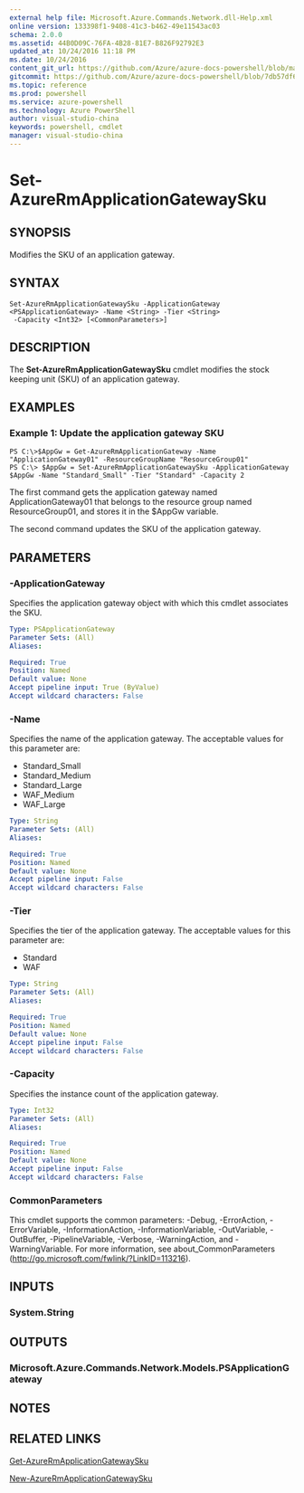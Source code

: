 ```yaml
---
external help file: Microsoft.Azure.Commands.Network.dll-Help.xml
online version: 133398f1-9408-41c3-b462-49e11543ac03
schema: 2.0.0
ms.assetid: 44B0D09C-76FA-4B28-81E7-B826F92792E3
updated_at: 10/24/2016 11:18 PM
ms.date: 10/24/2016
content_git_url: https://github.com/Azure/azure-docs-powershell/blob/master/azureps-cmdlets-docs/ResourceManager/AzureRM.Network/v3.0.0/Set-AzureRmApplicationGatewaySku.md
gitcommit: https://github.com/Azure/azure-docs-powershell/blob/7db57df6b5e709a7c001e6de362a1240d7583ae8/azureps-cmdlets-docs/ResourceManager/AzureRM.Network/v3.0.0/Set-AzureRmApplicationGatewaySku.md
ms.topic: reference
ms.prod: powershell
ms.service: azure-powershell
ms.technology: Azure PowerShell
author: visual-studio-china
keywords: powershell, cmdlet
manager: visual-studio-china
---
```


# Set-AzureRmApplicationGatewaySku

## SYNOPSIS
Modifies the SKU of an application gateway.

## SYNTAX

```
Set-AzureRmApplicationGatewaySku -ApplicationGateway <PSApplicationGateway> -Name <String> -Tier <String>
 -Capacity <Int32> [<CommonParameters>]
```

## DESCRIPTION
The **Set-AzureRmApplicationGatewaySku** cmdlet modifies the stock keeping unit (SKU) of an application gateway.

## EXAMPLES

### Example 1: Update the application gateway SKU
```
PS C:\>$AppGw = Get-AzureRmApplicationGateway -Name "ApplicationGateway01" -ResourceGroupName "ResourceGroup01"
PS C:\> $AppGw = Set-AzureRmApplicationGatewaySku -ApplicationGateway $AppGw -Name "Standard_Small" -Tier "Standard" -Capacity 2
```

The first command gets the application gateway named ApplicationGateway01 that belongs to the resource group named ResourceGroup01, and stores it in the $AppGw variable.

The second command updates the SKU of the application gateway.

## PARAMETERS

### -ApplicationGateway
Specifies the application gateway object with which this cmdlet associates the SKU.

```yaml
Type: PSApplicationGateway
Parameter Sets: (All)
Aliases: 

Required: True
Position: Named
Default value: None
Accept pipeline input: True (ByValue)
Accept wildcard characters: False
```

### -Name
Specifies the name of the application gateway.
The acceptable values for this parameter are:

- Standard_Small
- Standard_Medium
- Standard_Large
- WAF_Medium
- WAF_Large

```yaml
Type: String
Parameter Sets: (All)
Aliases: 

Required: True
Position: Named
Default value: None
Accept pipeline input: False
Accept wildcard characters: False
```

### -Tier
Specifies the tier of the application gateway.
The acceptable values for this parameter are:

- Standard
- WAF

```yaml
Type: String
Parameter Sets: (All)
Aliases: 

Required: True
Position: Named
Default value: None
Accept pipeline input: False
Accept wildcard characters: False
```

### -Capacity
Specifies the instance count of the application gateway.

```yaml
Type: Int32
Parameter Sets: (All)
Aliases: 

Required: True
Position: Named
Default value: None
Accept pipeline input: False
Accept wildcard characters: False
```

### CommonParameters
This cmdlet supports the common parameters: -Debug, -ErrorAction, -ErrorVariable, -InformationAction, -InformationVariable, -OutVariable, -OutBuffer, -PipelineVariable, -Verbose, -WarningAction, and -WarningVariable. For more information, see about_CommonParameters (http://go.microsoft.com/fwlink/?LinkID=113216).

## INPUTS

### System.String

## OUTPUTS

### Microsoft.Azure.Commands.Network.Models.PSApplicationGateway

## NOTES

## RELATED LINKS

[Get-AzureRmApplicationGatewaySku](.\Get-AzureRmApplicationGatewaySku.md)

[New-AzureRmApplicationGatewaySku](.\New-AzureRmApplicationGatewaySku.md)


